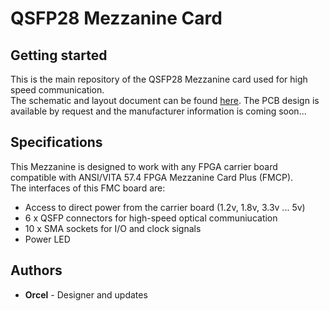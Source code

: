 <!--
Title:              QSFP28 Mezzanine Card
Author(s):          Orcel Thys
Date Created:       20 July 2023
Date (Last) Edited: 15 August 2023
-->

# QSFP28 Mezzanine Card 


## Getting started

This is the main repository of the QSFP28 Mezzanine card used for high speed communication.   
The schematic and layout document can be found [here](./[v01]/QSFP28_Mezzanine.pdf). 
The PCB design is available by request and the manufacturer information is coming soon...
## Specifications

This Mezzanine is designed to work with any FPGA carrier board compatible with ANSI/VITA 57.4 FPGA Mezzanine Card Plus (FMCP).                                                                                                                 
The interfaces of this FMC board are: 

- Access to direct power from the carrier board (1.2v, 1.8v, 3.3v ... 5v)
- 6 x QSFP connectors for high-speed optical communiucation 
- 10 x SMA sockets for I/O and clock signals 
- Power LED

## Authors
* **Orcel**   - Designer and updates